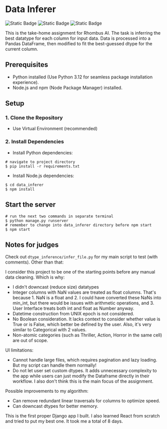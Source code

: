 # Data Inferer
![Static Badge](https://img.shields.io/badge/Python-blue)
![Static Badge](https://img.shields.io/badge/Django-brightgreen)
![Static Badge](https://img.shields.io/badge/React-red)

This is the take-home assignment for Rhombus AI. The task is inferring the best datatype for each column for input data. Data is processed into a Pandas DataFrame, then modified to fit the best-guessed dtype for the current column.

## Prerequisites
- Python installed (Use Python 3.12 for seamless package installation experience).
- Node.js and npm (Node Package Manager) installed.

## Setup

### 1. Clone the Repository
- Use Virtual Environment (recommended)

### 2. Install Dependencies
- Install Python dependencies:
```
# navigate to project directory
$ pip install -r requirements.txt
```
- Install Node.js dependencies:
```
$ cd data_inferer
$ npm install
```

## Start the server
```
# run the next two commands in separate terminal
$ python manage.py runserver
# remember to change into data_inferer directory before npm start
$ npm start
```

## Notes for judges

Check out `dtype_inference/infer_file.py` for my main script to test (with comments). Other than that:

I consider this project to be one of the starting points before any manual data cleaning. Which is why:
- I didn't downcast (reduce size) datatypes
- Integer columns with NaN values are treated as float columns. That's because 1. NaN is a float and 2. I could have converted these NaNs into min_int, but there would be issues with arithmetic operations, and 3. User Interface treats both int and float as Number anyway.
- Datetime construction from UNIX epoch is not considered.
- No Boolean consideration. It lacks context to consider whether value is True or is False, which better be defined by the user. Also, it's very similar to Categorical with 2 values.
- Non-atomic categories (such as Thriller, Action, Horror in the same cell) are out of scope.

UI limitations:
- Cannot handle large files, which requires pagination and lazy loading. But my script can handle them normally!
- Do not let user set custom dtypes. It adds unnecessary complexity to the app while users can just modify the Dataframe directly in their workflow. I also don't think this is the main focus of the assignment.

Possible improvements to my algorithm:
- Can remove redundant linear traversals for columns to optimize speed.
- Can downcast dtypes for better memory.

This is the first proper Django app I built. I also learned React from scratch and tried to put my best one. It took me a total of 8 days.
